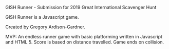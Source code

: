 GISH Runner - Submission for 2019 Great International Scavenger Hunt

GISH Runner is a Javascript game.

Created by Gregory Ardison-Gardner.

MVP: An endless runner game with basic platforming written in Javascript and HTML 5. Score is based on distance travelled. Game ends on collision.
